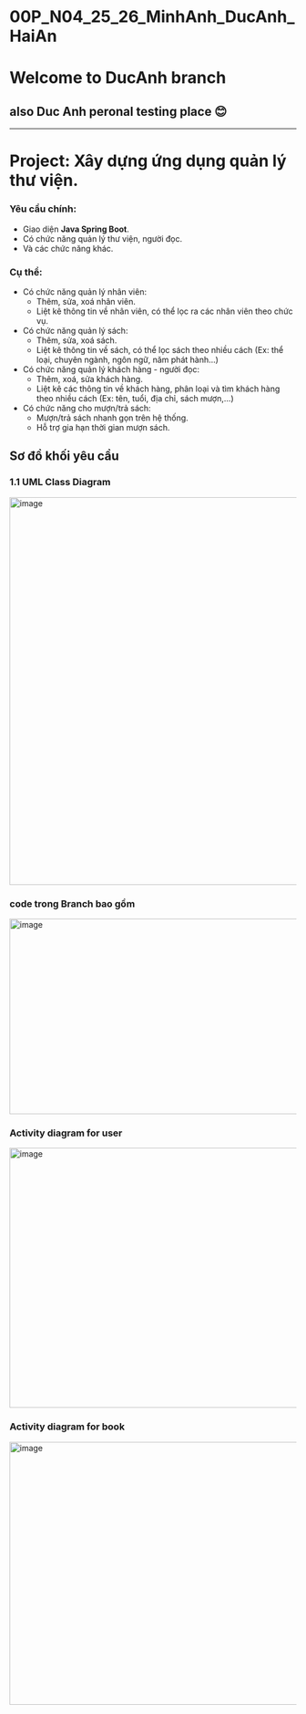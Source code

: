 # 00P_N04_25_26_MinhAnh_DucAnh_HaiAn

# Welcome to DucAnh branch
## also Duc Anh peronal testing place 😊

---
# Project: Xây dựng ứng dụng quản lý thư viện.
### Yêu cầu chính:
- Giao diện <b>Java Spring Boot</b>.
- Có chức năng quản lý thư viện, người đọc.
- Và các chức năng khác.

### Cụ thể: 
- Có chức năng quản lý nhân viên: 
  + Thêm, sửa, xoá nhân viên.
  + Liệt kê thông tin về nhân viên, có thể lọc ra các nhân viên theo chức vụ.
- Có chức năng quản lý sách:
  + Thêm, sửa, xoá sách.
  + Liệt kê thông tin về sách, có thể lọc sách theo nhiều cách (Ex: thể loại, chuyên ngành, ngôn ngữ, năm phát hành...)
- Có chức năng quản lý khách hàng - người đọc:
  + Thêm, xoá, sửa khách hàng.
  + Liệt kê các thông tin về khách hàng, phân loại và tìm khách hàng theo nhiều cách (Ex: tên, tuổi, địa chỉ, sách mượn,...)
- Có chức năng cho mượn/trả sách:
  + Mượn/trả sách nhanh gọn trên hệ thống.
  + Hỗ trợ gia hạn thời gian mượn sách.

## Sơ đồ khối yêu cầu


### 1.1 UML Class Diagram
<img width="985" height="680" alt="image" src="https://github.com/user-attachments/assets/899e6e8a-b909-4ff1-8880-b9e35ca5dfbe" />



### code trong Branch bao gồm
<img width="652" height="343" alt="image" src="https://github.com/user-attachments/assets/c0a379e1-e2f9-4056-ac24-cfcaa157704a" />



### Activity diagram for user
<img width="1465" height="456" alt="image" src="https://github.com/user-attachments/assets/a0e52d3c-3293-471e-af5b-0b8a87edd773" />



### Activity diagram for book
<img width="1476" height="461" alt="image" src="https://github.com/user-attachments/assets/d1c5b076-6085-473a-ad78-0b12c75ed8c6" />

